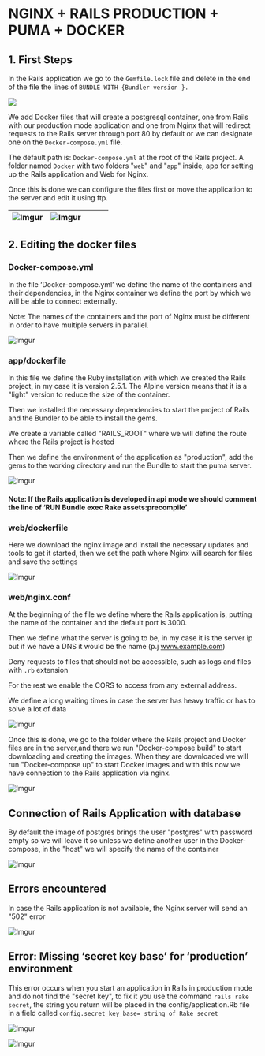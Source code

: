 # NGINX + RAILS PRODUCTION + PUMA + DOCKER
## 1. First Steps

In the Rails application we go to the `Gemfile.lock` file and delete in the end of the file the lines of `BUNDLE WITH {Bundler version }.`

![](https://i.imgur.com/iLvqjve.png)

We add Docker files that will create a postgresql container, one from Rails with our production mode application and one from Nginx that will redirect requests to the Rails server through port 80 by default or we can designate one on the `Docker-compose.yml` file.

The default path is:
`Docker-compose.yml` at the root of the Rails project.
A folder named `Docker` with two folders "`web`" and "`app`" inside, app for setting up the Rails application and Web for Nginx.

Once this is done we can configure the files first or move the application to the server and edit it using ftp.

| ![Imgur ](https://i.imgur.com/1Oa1pRF.png ) | ![Imgur ](https://i.imgur.com/L890aHO.png ) ||||
| -------------------------------------------| -------------------------------------------| --- | --- | --- |

## 2. Editing the docker files
### Docker-compose.yml

In the file ‘Docker-compose.yml’ we define the name of the containers and their dependencies, in the Nginx container we define the port by which we will be able to connect externally.

Note: The names of the containers and the port of Nginx must be different in order to have multiple servers in parallel.

![Imgur](https://i.imgur.com/uOVuAMg.png)

### app/dockerfile

In this file we define the Ruby installation with which we created the Rails project, in my case it is version 2.5.1. The Alpine version means that it is a "light" version to reduce the size of the container.

Then we installed the necessary dependencies to start the project of Rails and the Bundler to be able to install the gems.

We create a variable called "RAILS_ROOT" where we will define the route where the Rails project is hosted

Then we define the environment of the application as "production", add the gems to the working directory and run the Bundle to start the puma server.

![Imgur](https://i.imgur.com/dYqqRY3.png)

#### Note: If the Rails application is developed in api mode we should comment the line of ‘RUN Bundle exec Rake assets:precompile’

### web/dockerfile

Here we download the nginx image and install the necessary updates and tools to get it started, then we set the path where Nginx will search for files and save the settings

![Imgur](https://i.imgur.com/24kLVid.png)

### web/nginx.conf

At the beginning of the file we define where the Rails application is, putting the name of the container and the default port is 3000.

Then we define what the server is going to be, in my case it is the server ip but if we have a DNS it would be the name (p.j www.example.com)

Deny requests to files that should not be accessible, such as logs and files with `.rb` extension

For the rest we enable the CORS to access from any external address.

We define a long waiting times in case the server has heavy traffic or has to solve a lot of data

![Imgur](https://i.imgur.com/dFiRS4v.png)

Once this is done, we go to the folder where the Rails project and Docker files are in the server,and there we run "Docker-compose build" to start downloading and creating the images. When they are downloaded we will run "Docker-compose up" to start Docker images and with this now we have connection to the Rails application via nginx.

![Imgur](https://i.imgur.com/oPe7NV6.png)



## Connection of Rails Application with database

By default the image of postgres brings the user "postgres" with password empty so we will leave it so unless we define another user in the Docker-compose, in the "host" we will specify the name of the container

![Imgur](https://i.imgur.com/Un8LrJI.png)



## Errors encountered

In case the Rails application is not available, the Nginx server will send an "502" error 

![Imgur](https://i.imgur.com/5FGmgHC.png)


## Error: Missing ‘secret key base’ for ‘production’ environment
This error occurs when you start an application in Rails in production mode and do not find the "secret key", to fix it you use the command `rails rake secret`, the string you return will be placed in the config/application.Rb file in a field called `config.secret_key_base= string of Rake secret`

![Imgur](https://i.imgur.com/GTUl0uD.png)

![Imgur](https://i.imgur.com/aeDaE5N.png)